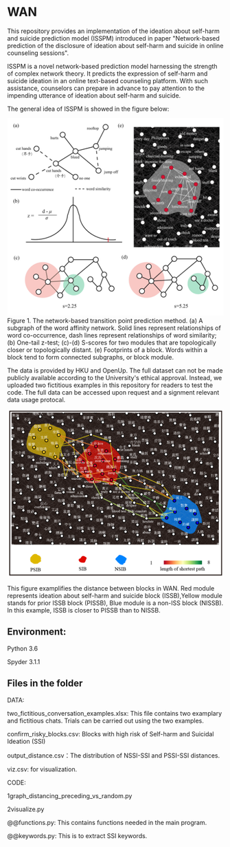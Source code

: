 # WAN
This repository provides an implementation of the ideation about self-harm and suicide prediction model (ISSPM) introduced in paper "Network-based prediction of the disclosure of ideation about self-harm and suicide in online counseling sessions".

ISSPM is a novel network-based prediction model harnessing the strength of complex network theory. It predicts the expression of self-harm and suicide ideation in an online text-based counseling platform. With such assistance, counselors can prepare in advance to pay attention to the impending utterance of ideation about self-harm and suicide.

The general idea of ISSPM is showed in the figure below:

![figure](https://github.com/zhongzhixu/WAN/blob/main/fig/figure2-01.jpg)
Figure 1. The network-based transition point prediction method. (a) A subgraph of the word affinity network. Solid lines represent relationships of word co-occurrence, dash lines represent relationships of word similarity; (b) One-tail z-test; (c)-(d) S-scores for two modules that are topologically closer or topologically distant. (e) Footprints of a block. Words within a block tend to form connected subgraphs, or block module. 

The data is provided by HKU and OpenUp. The full dataset can not be made publicly available according to the University's ethical approval. Instead, we uploaded two fictitious examples in this repository for readers to test the code. The full data can be accessed upon request and a signment relevant data usage protocal.

![figure](https://github.com/zhongzhixu/WAN/blob/main/fig/figure3.png)

This figure examplifies the distance between blocks in WAN. Red module represents ideation about self-harm and suicide block (ISSB),Yellow module stands for prior ISSB block (PISSB), Blue module is a non-ISS block (NISSB). In this example, ISSB is closer to PISSB than to NISSB.

## Environment:
Python 3.6

Spyder 3.1.1

## Files in the folder
DATA: 

two_fictitious_conversation_examples.xlsx: This file contains two examplary and fictitious chats. Trials can be carried out using the two examples.

confirm_risky_blocks.csv: Blocks with high risk of Self-harm and Suicidal Ideation (SSI)

output_distance.csv：The distribution of NSSI-SSI and PSSI-SSI distances.

viz.csv: for visualization.

CODE:

1graph_distancing_preceding_vs_random.py

2visualize.py

@@functions.py: This contains functions needed in the main program.

@@keywords.py: This is to extract SSI keywords.
















